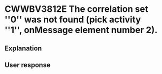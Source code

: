 # CWWBV3812E The correlation set ''0'' was not found (pick activity ''1'', onMessage element number 2).

## Explanation

## User response